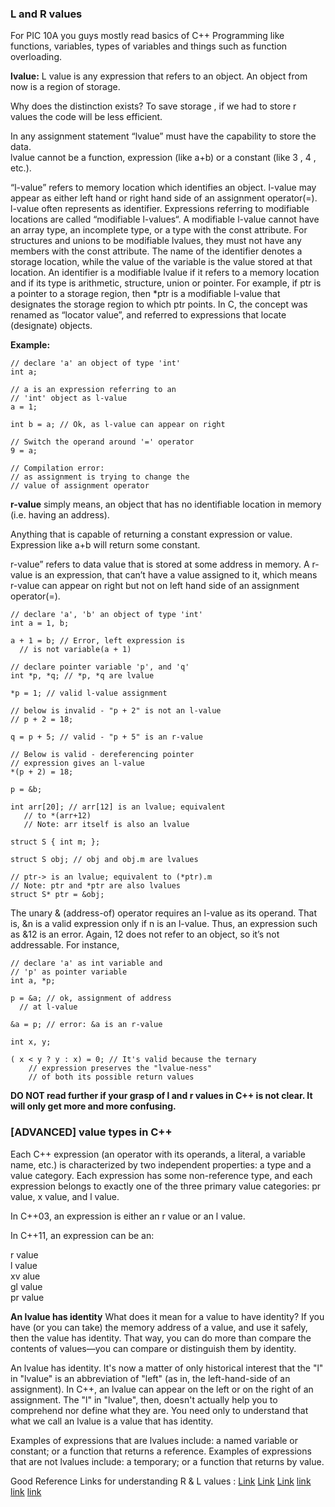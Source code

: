 ### L and R values 
For PIC 10A you guys mostly read basics of C++ Programming like functions, variables, types of variables and things such as function overloading.

**lvalue:** L value is any expression that refers to an object. An object from now is a region of storage.

Why does the distinction exists? 
To save storage , if we had to store r values the code will be less efficient. 

In any assignment statement “lvalue” must have the capability to store the data.               
lvalue cannot be a function, expression (like a+b) or a constant (like 3 , 4 , etc.).                    

“l-value” refers to memory location which identifies an object. l-value may appear as either left hand or right hand side of an assignment operator(=). l-value often represents as identifier. Expressions referring to modifiable locations are called “modifiable l-values“. A modifiable l-value cannot have an array type, an incomplete type, or a type with the const attribute. For structures and unions to be modifiable lvalues, they must not have any members with the const attribute. The name of the identifier denotes a storage location, while the value of the variable is the value stored at that location. An identifier is a modifiable lvalue if it refers to a memory location and if its type is arithmetic, structure, union or pointer. For example, if ptr is a pointer to a storage region, then \*ptr is a modifiable l-value that designates the storage region to which ptr points. In C, the concept was renamed as “locator value”, and referred to expressions that locate (designate) objects.

**Example:**
```
// declare 'a' an object of type 'int'
int a;

// a is an expression referring to an
// 'int' object as l-value
a = 1;

int b = a; // Ok, as l-value can appear on right

// Switch the operand around '=' operator
9 = a;

// Compilation error:
// as assignment is trying to change the
// value of assignment operator
```

**r-value** simply means, an object that has no identifiable location in memory (i.e. having an address).                           
                                        
Anything that is capable of returning a constant expression or value.                           
Expression like a+b will return some constant.  

r-value” refers to data value that is stored at some address in memory. A r-value is an expression, that can’t have a value assigned to it, which means r-value can appear on right but not on left hand side of an assignment operator(=).
```
// declare 'a', 'b' an object of type 'int'
int a = 1, b;

a + 1 = b; // Error, left expression is
  // is not variable(a + 1)

// declare pointer variable 'p', and 'q'
int *p, *q; // *p, *q are lvalue

*p = 1; // valid l-value assignment

// below is invalid - "p + 2" is not an l-value
// p + 2 = 18;

q = p + 5; // valid - "p + 5" is an r-value

// Below is valid - dereferencing pointer
// expression gives an l-value
*(p + 2) = 18;

p = &b;

int arr[20]; // arr[12] is an lvalue; equivalent
   // to *(arr+12)
   // Note: arr itself is also an lvalue

struct S { int m; };

struct S obj; // obj and obj.m are lvalues

// ptr-> is an lvalue; equivalent to (*ptr).m
// Note: ptr and *ptr are also lvalues
struct S* ptr = &obj;
```
The unary & (address-of) operator requires an l-value as its operand. That is, &n is a valid expression only if n is an l-value. Thus, an expression such as &12 is an error. Again, 12 does not refer to an object, so it’s not addressable. For instance, 
```
// declare 'a' as int variable and
// 'p' as pointer variable
int a, *p;

p = &a; // ok, assignment of address
  // at l-value

&a = p; // error: &a is an r-value

int x, y;

( x < y ? y : x) = 0; // It's valid because the ternary
    // expression preserves the "lvalue-ness"
    // of both its possible return values
```

**DO NOT read further if your grasp of l and r values in C++ is not clear. It will only get more and more confusing.**

### \[ADVANCED]  value types in C++                

Each C++ expression (an operator with its operands, a literal, a variable name, etc.) is characterized by two independent properties: a type and a value category. Each expression has some non-reference type, and each expression belongs to exactly one of the three primary value categories: pr value, x value, and l value.


In C++03, an expression is either an r value or an l value.                                

In C++11, an expression can be an:                                       

r value                
l value               
xv alue              
gl value                
pr value      

**An lvalue has identity** What does it mean for a value to have identity? If you have (or you can take) the memory address of a value, and use it safely, then the value has identity. That way, you can do more than compare the contents of values—you can compare or distinguish them by identity.                     

An lvalue has identity. It's now a matter of only historical interest that the "l" in "lvalue" is an abbreviation of "left" (as in, the left-hand-side of an assignment). In C++, an lvalue can appear on the left or on the right of an assignment. The "l" in "lvalue", then, doesn't actually help you to comprehend nor define what they are. You need only to understand that what we call an lvalue is a value that has identity.                       

Examples of expressions that are lvalues include: a named variable or constant; or a function that returns a reference. Examples of expressions that are not lvalues include: a temporary; or a function that returns by value.  





















Good Reference Links for understanding R & L values : 
[Link](https://en.cppreference.com/w/cpp/language/value_category) [Link](https://stackoverflow.com/questions/3601602/what-are-rvalues-lvalues-xvalues-glvalues-and-prvalues) [Link](https://www.geeksforgeeks.org/understanding-lvalues-prvalues-and-xvalues-in-ccwith-examples/) [link](https://docs.microsoft.com/en-us/cpp/cpp/lvalues-and-rvalues-visual-cpp?view=msvc-170) [link](https://docs.microsoft.com/en-us/windows/uwp/cpp-and-winrt-apis/cpp-value-categories) [link](https://www.ibm.com/docs/en/i/7.4?topic=operators-lvalues-rvalues) 

